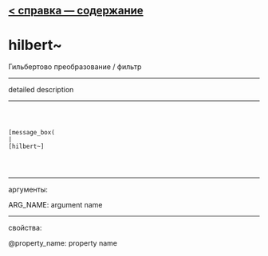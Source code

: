 [< справка — содержание](ceammc_lib.html)
---

# hilbert~


Гильбертово преобразование / фильтр

---

detailed description
<br>


---


```



[message_box(                                 
|
[hilbert~]


            
```

---
аргументы:

ARG_NAME: argument name<br>

---
свойства:

@property_name: property name<br>


